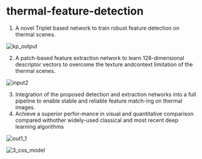 # thermal-feature-detection

 1.  A  novel  Triplet  based  network  to train robust feature detection on thermal scenes.  
 
 ![kp_output](https://user-images.githubusercontent.com/50055930/97832153-18b82b00-1ca0-11eb-9421-305ed794cc0d.png)
 
 2.  A patch-based feature extraction network to learn 128-dimensional descriptor vectors to overcome the texture andcontext  limitation  of  the  thermal  scenes.  
 
 ![input2](https://user-images.githubusercontent.com/50055930/97832114-08a04b80-1ca0-11eb-82db-136696c9a58d.png)
 
 3.  Integration of the proposed detection and extraction networks into a  full  pipeline  to  enable  stable  and  reliable  feature  match-ing  on  thermal  images.   
 4.  Achieve  a  superior  perfor-mance in visual and quantitative comparison compared withother widely-used classical and most recent deep learning algorithms


![out1_1](https://user-images.githubusercontent.com/50055930/97832135-0fc75980-1ca0-11eb-8e3b-1ef987612981.PNG)

![3_css_model](https://user-images.githubusercontent.com/50055930/97832178-22419300-1ca0-11eb-9233-540165a7887a.png)
